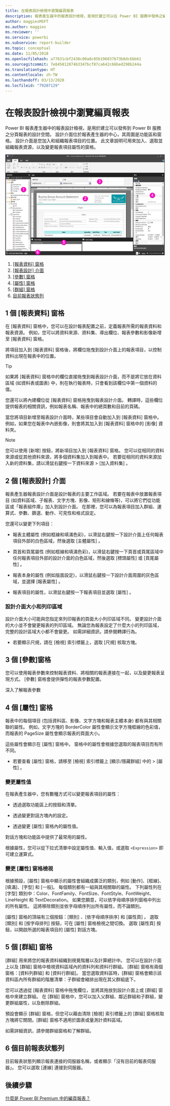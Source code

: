 ```yaml
---
title: 在報表設計檢視中瀏覽編頁報表
description: 報表產生器中的報表設計檢視，是用於建立可以在 Power BI 服務中發佈之編頁報表的設計空間。
author: maggiesMSFT
ms.author: maggies
ms.reviewer: ''
ms.service: powerbi
ms.subservice: report-builder
ms.topic: conceptual
ms.date: 11/05/2018
ms.openlocfilehash: a77631cbf2438c00a8c05b196837b73b8dc6bb61
ms.sourcegitcommit: 7e845812874b3347bcf87ca642c66bed298b244a
ms.translationtype: HT
ms.contentlocale: zh-TW
ms.lasthandoff: 03/13/2020
ms.locfileid: "79207129"
---
```

# <a name="getting-around-in-report-design-view-for-paginated-reports"></a>在報表設計檢視中瀏覽編頁報表

Power BI 報表產生器中的報表設計檢視，是用於建立可以發佈到 Power BI 服務之分頁報表的設計空間。 設計介面位於報表產生器的中心，其周圍是功能區和窗格。 設計介面是您加入和組織報表項目的位置。 此文章說明可用來加入、選取並組織報表資源，以及變更報表項目屬性的窗格。  

![報表產生器報表設計檢視](media/paginated-reports-report-design-view/power-bi-paginated-report-design-view.png)

1. [[報表資料] 窗格](#1-report-data-pane) 
2. [[報表設計] 介面](#2-report-design-surface)  
3. [[參數] 窗格](#3-parameters-pane) 
4. [[屬性] 窗格](#4-properties-pane) 
5. [[群組] 窗格](#5-grouping-pane) 
6. [目前報表狀態列](#6-current-report-status-bar)  
  
## <a name="1-report-data-pane"></a>1 個 [報表資料] 窗格  
 在 [報表資料] 窗格中，您可以在設計報表配置之前，定義報表所需的報表資料和報表資源。 例如，您可以將資料來源、資料集、導出欄位、報表參數和影像新增至 [報表資料] 窗格。  
  
 將項目加入到 [報表資料] 窗格後，將欄位拖曳到設計介面上的報表項目，以控制資料出現在報表中的位置。  
  
> [!TIP]  
>  如果將 [報表資料] 窗格中的欄位直接拖曳到報表設計介面，而不是將它放在資料區域 (如資料表或圖表) 中，則在執行報表時，只會看到該欄位中第一個資料的值。  
  
 您還可以將內建欄位從 [報表資料] 窗格拖曳到報表設計介面。 轉譯時，這些欄位提供報表的相關資訊，例如報表名稱、報表中的總頁數和目前的頁碼。  
  
 當您將項目新增至報表設計介面時，某些項目會自動加入到 [報表資料] 窗格中。 例如，如果您在報表中內嵌影像，則會將其加入到 [報表資料] 窗格中的 [影像] 資料夾。  
  
> [!NOTE]  
>  您可以使用 [新增]  按鈕，將新項目加入到 [報表資料] 窗格。 您可以從相同的資料來源或從其他資料來源，將多個資料集加入到報表中。 若要從相同的資料來源加入新的資料集，請以滑鼠右鍵按一下資料來源 > [加入資料集]  。  
  
## <a name="2-report-design-surface"></a>2 個 [報表設計] 介面  
 報表產生器報表設計介面是設計報表的主要工作區域。 若要在報表中放置報表項目 (如資料區域、子報表、文字方塊、影像、矩形和線條等)，可以將它們從功能區或「報表組件庫」加入到設計介面。 在那裡，您可以為報表項目加入群組、運算式、參數、篩選、動作、可見性和格式設定。  
  
 您還可以變更下列項目：  
  
-   報表主體屬性 (例如框線和填滿色彩)，以滑鼠右鍵按一下設計介面上任何報表項目外部的白色區域，然後選取 [主體屬性]  。  
  
-   頁首和頁尾屬性 (例如框線和填滿色彩)，以滑鼠右鍵按一下頁首或頁尾區域中任何報表項目外部的設計介面的白色區域，然後選取 [標頭屬性]  或 [頁尾屬性]  。  
  
-   報表本身的屬性 (例如版面設定)，以滑鼠右鍵按一下設計介面周圍的灰色區域，並選擇 [報表屬性]  。  
  
-   報表項目的屬性，以滑鼠右鍵按一下報表項目並選取 [屬性]  。  
  
### <a name="design-surface-size-and-print-area"></a>設計介面大小和列印區域  
設計介面大小可能與您指定來列印報表的頁面大小列印區域不同。 變更設計介面的大小並不會變更報表的列印區域。 無論您為報表設定了什麼大小的列印區域，完整的設計區域大小都不會變更。 如需詳細資訊，請參閱轉譯行為。 
  
- 若要顯示尺規，請在 [檢視]  索引標籤上，選取 [尺規]  核取方塊。  
  
## <a name="3-parameters-pane"></a>3 個 [參數]窗格  
 您可以使用報表參數來控制報表資料、將相關的報表連接在一起，以及變更報表呈現方式。 [參數] 窗格會提供彈性的報表參數配置。  
  
 深入了解報表參數   
  
## <a name="4-properties-pane"></a>4 個 [屬性] 窗格
 報表中的每個項目 (包括資料區、影像、文字方塊和報表主體本身) 都有與其相關聯的屬性。 例如，文字方塊的 BorderColor 屬性會顯示文字方塊框線的色彩值，而報表的 PageSize 屬性會顯示報表的頁面大小。  
  
 這些屬性會顯示在 [屬性] 窗格中。 窗格中的屬性會根據您選取的報表項目而有所不同。  
  
- 若要查看 [屬性] 窗格，請移至 [檢視]  索引標籤上 [顯示/隱藏群組]  中的 > [屬性]  。  
  
### <a name="changing-property-values"></a>變更屬性值  
 在報表產生器中，您有數種方式可以變更報表項目的屬性：  
  
-   透過選取功能區上的按鈕和清單。  
  
-   透過變更對話方塊內的設定。  
  
-   透過變更 [屬性] 窗格內的屬性值。  
  
 對話方塊和功能區中提供了最常用的屬性。  
  
 根據屬性，您可以從下拉式清單中設定屬性值、輸入值，或選取 `<Expression>` 即可建立運算式。  
  
### <a name="changing-the-properties-pane-view"></a>變更 [屬性] 窗格檢視  
 根據預設，[屬性] 窗格中顯示的屬性會組織成廣泛的類別，例如 [動作]、[框線]、[填滿]、[字型] 和 [一般]。 每個類別都有一組與其相關聯的屬性。 下列屬性列在 [字型] 類別中：Color、FontFamily、FontSize、FontStyle、FontWeight、LineHeight 和 TextDecoration。 如果您願意，可以依字母順序排列窗格中列出的所有屬性。 這將移除類別並依字母順序列出所有屬性，而不論類別。  
  
 [屬性] 窗格的頂端有三個按鈕：[類別]  、[依字母順序排序]  和 [屬性頁]  。 選取 [類別] 和 [按字母排列] 按鈕，可在 [屬性] 窗格檢視之間切換。 選取 [屬性頁]  按鈕，以開啟所選的報表項目的 [屬性] 對話方塊。  
  
  
## <a name="5-grouping-pane"></a>5 個 [群組] 窗格

 [群組] 用來將您的報表資料組織到視覺階層以及計算總計中。 您可以在設計介面上以及 [群組] 窗格中檢視資料區域內的資料列和資料行群組。 [群組] 窗格有兩個窗格：[資料列群組] 和 [資料行群組]。 當您選取資料區時，[群組] 窗格會顯示該資料區內所有群組的階層清單：子群組會縮排出現在其父群組底下。  
  
 您可以透過從 [報表資料] 窗格中拖曳欄位，並將其拖放到設計介面上或 [群組] 窗格中來建立群組。 在 [群組] 窗格中，您可以加入父群組、鄰近群組和子群組，變更群組屬性，以及刪除群組。  
  
 預設會顯示 [群組] 窗格，但您可以藉由清除 [檢視] 索引標籤上的 [群組] 窗格核取方塊將它關閉。[群組] 窗格不適用於圖表或量測計資料區域。  
  
 如需詳細資訊，請參閱群組窗格和了解群組。  
  
## <a name="6-current-report-status-bar"></a>6 個目前報表狀態列

目前報表狀態列顯示報表連接的伺服器名稱，或者顯示「沒有目前的報表伺服器」。 您可以選取 [連線]  連接到伺服器。

## <a name="next-steps"></a>後續步驟

[什麼是 Power BI Premium 中的編頁報表？](paginated-reports-report-builder-power-bi.md) 

  
  
